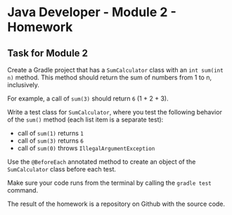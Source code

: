 # Java Developer - Module 2 - Homework

## Task for Module 2

Create a Gradle project that has a `SumCalculator` class with an `int sum(int n)` method. This method should return the sum of numbers from 1 to n, inclusively.

For example, a call of `sum(3)` should return `6` (1 + 2 + 3).

Write a test class for `SumCalculator`, where you test the following behavior of the `sum()` method (each list item is a separate test):

* call of `sum(1)` returns `1`
* call of `sum(3)` returns `6`
* call of `sum(0)` throws `IllegalArgumentException`

Use the `@BeforeEach` annotated method to create an object of the `SumCalculator` class before each test.

Make sure your code runs from the terminal by calling the `gradle test` command.

The result of the homework is a repository on Github with the source code.
